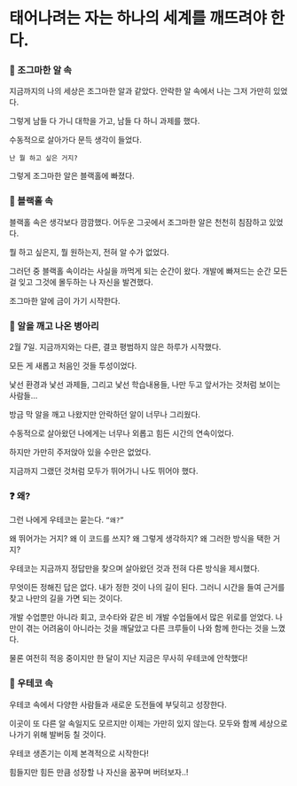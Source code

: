 # 태어나려는 자는 하나의 세계를 깨뜨려야 한다.


### 🥚 조그마한 알 속
지금까지의 나의 세상은 조그마한 알과 같았다. 안락한 알 속에서 나는 그저 가만히 있었다.

그렇게 남들 다 가니 대학을 가고, 남들 다 하니 과제를 했다. 

수동적으로 살아가다 문득 생각이 들었다.

`난 뭘 하고 싶은 거지?`

그렇게 조그마한 알은 블랙홀에 빠졌다.


### 🌌 블랙홀 속

블랙홀 속은 생각보다 깜깜했다. 어두운 그곳에서 조그마한 알은 천천히 침잠하고 있었다.

뭘 하고 싶은지, 뭘 원하는지, 전혀 알 수가 없었다.

그러던 중 블랙홀 속이라는 사실을 까먹게 되는 순간이 왔다. 개발에 빠져드는 순간 모든 걸 잊고 그것에 몰두하는 나 자신을 발견했다.

조그마한 알에 금이 가기 시작한다.


### 🐣 알을 깨고 나온 병아리

2월 7일. 지금까지와는 다른, 결코 평범하지 않은 하루가 시작했다.

모든 게 새롭고 처음인 것들 투성이었다. 

낯선 환경과 낯선 과제들, 그리고 낯선 학습내용들, 나만 두고 앞서가는 것처럼 보이는 사람들…

방금 막 알을 깨고 나왔지만 안락하던 알이 너무나 그리웠다. 

수동적으로 살아왔던 나에게는 너무나 외롭고 힘든 시간의 연속이었다.

하지만 가만히 주저앉아 있을 수만은 없었다.

지금까지 그랬던 것처럼 모두가 뛰어가니 나도 뛰어야 했다.


### ❓ 왜?

그런 나에게 우테코는 묻는다. `“왜?”`

왜 뛰어가는 거지? 왜 이 코드를 쓰지? 왜 그렇게 생각하지? 왜 그러한 방식을 택한 거지?

우테코는 지금까지 정답만을 찾으며 살아왔던 것과 전혀 다른 방식을 제시했다.

무엇이든 정해진 답은 없다. 내가 정한 것이 나의 길이 된다. 그러니 시간을 들여 근거를 찾고 나만의 길을 가면 되는 것이다.

개발 수업뿐만 아니라 회고, 코수타와 같은 비 개발 수업들에서 많은 위로를 얻었다. 나만이 겪는 어려움이 아니라는 것을 깨달았고 다른 크루들이 나와 함께 한다는 것을 느꼈다.

물론 여전히 적응 중이지만 한 달이 지난 지금은 무사히 우테코에 안착했다!


### 🐥 우테코 속

우테코 속에서 다양한 사람들과 새로운 도전들에 부딪히고 성장한다. 

이곳이 또 다른 알 속일지도 모르지만 이제는 가만히 있지 않는다. 모두와 함께 세상으로 나가기 위해 발버둥 칠 것이다.

우테코 생존기는 이제 본격적으로 시작한다! 

힘들지만 힘든 만큼 성장할 나 자신을 꿈꾸며 버텨보자..!

